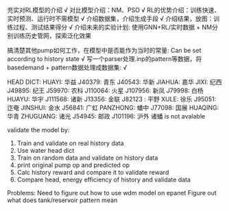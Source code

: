充实对RL模型的介绍 √
对比模型介绍：NM、PSO √
RL的优势介绍：训练快速、实时预测、运行时不需模型 √
介绍数据集，介绍生成手段 √
介绍结果，放图：训练过程、测试结果得分 √
介绍未来的实验计划: 使用GNN+RL/实时数据 + NM分别训练历史管网，探索泛化效果 

搞清楚其他pump如何工作，在模型中是否能作为当时的常量: Can be set according to history state  √
写一个parser处理.inp的pattern等数据，将basedemand + pattern数据处理成数据集: √

HEAD DICT:
HUAYI: 华益
J40379: 青东
J40543: 华新
JIAHUA: 嘉华
JIXI: 纪西
J49895: 纪王
J59970: 农科
J110064: 火星
J107956: 新凤
J79998: 白杨
HUAYU: 华宇
J111568: 诸新
J13356: 金联
J82123 : 平野 
XULE: 徐乐
J95051: 迮奄
JINSHUI: 金水
J56841: 广虹
PANZHONG: 蟠中
J77098: 国展
HUAQING: 华青
ZHUGUANG: 诸光
J54945: 邮政
J101196: 沪外
诸蟠 is not avalable

validate the model by:
1. Train and validate on real history data
2. Use water head dict
3. Train on random data and validate on history data
4. print original pump op and predicted op
5. Calc history reward and compare it to validate reward
6. Compare head, energy efficiency of history and validate data

Problems:
    Need to figure out how to use wdm model on epanet
    Figure out what does tank/reservoir pattern mean

